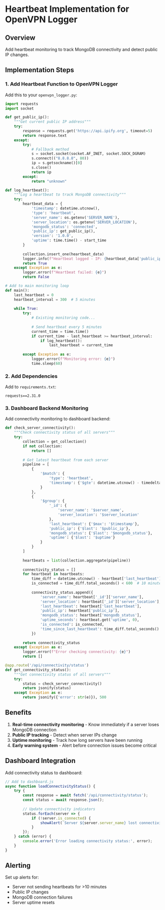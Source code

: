 # Heartbeat Implementation for OpenVPN Logger

## Overview
Add heartbeat monitoring to track MongoDB connectivity and detect public IP changes.

## Implementation Steps

### 1. Add Heartbeat Function to OpenVPN Logger

Add this to your `openvpn_logger.py`:

```python
import requests
import socket

def get_public_ip():
    """Get current public IP address"""
    try:
        response = requests.get('https://api.ipify.org', timeout=5)
        return response.text
    except:
        try:
            # Fallback method
            s = socket.socket(socket.AF_INET, socket.SOCK_DGRAM)
            s.connect(("8.8.8.8", 80))
            ip = s.getsockname()[0]
            s.close()
            return ip
        except:
            return "unknown"

def log_heartbeat():
    """Log a heartbeat to track MongoDB connectivity"""
    try:
        heartbeat_data = {
            'timestamp': datetime.utcnow(),
            'type': 'heartbeat',
            'server_name': os.getenv('SERVER_NAME'),
            'server_location': os.getenv('SERVER_LOCATION'),
            'mongodb_status': 'connected',
            'public_ip': get_public_ip(),
            'version': '1.0.0',
            'uptime': time.time() - start_time
        }
        
        collection.insert_one(heartbeat_data)
        logger.info(f"Heartbeat logged - IP: {heartbeat_data['public_ip']}")
        return True
    except Exception as e:
        logger.error(f"Heartbeat failed: {e}")
        return False

# Add to main monitoring loop
def main():
    last_heartbeat = 0
    heartbeat_interval = 300  # 5 minutes
    
    while True:
        try:
            # Existing monitoring code...
            
            # Send heartbeat every 5 minutes
            current_time = time.time()
            if current_time - last_heartbeat >= heartbeat_interval:
                if log_heartbeat():
                    last_heartbeat = current_time
                
        except Exception as e:
            logger.error(f"Monitoring error: {e}")
            time.sleep(60)
```

### 2. Add Dependencies

Add to `requirements.txt`:
```
requests==2.31.0
```

### 3. Dashboard Backend Monitoring

Add connectivity monitoring to dashboard backend:

```python
def check_server_connectivity():
    """Check connectivity status of all servers"""
    try:
        collection = get_collection()
        if not collection:
            return []
        
        # Get latest heartbeat from each server
        pipeline = [
            {
                '$match': {
                    'type': 'heartbeat',
                    'timestamp': {'$gte': datetime.utcnow() - timedelta(minutes=10)}
                }
            },
            {
                '$group': {
                    '_id': {
                        'server_name': '$server_name',
                        'server_location': '$server_location'
                    },
                    'last_heartbeat': {'$max': '$timestamp'},
                    'public_ip': {'$last': '$public_ip'},
                    'mongodb_status': {'$last': '$mongodb_status'},
                    'uptime': {'$last': '$uptime'}
                }
            }
        ]
        
        heartbeats = list(collection.aggregate(pipeline))
        
        connectivity_status = []
        for heartbeat in heartbeats:
            time_diff = datetime.utcnow() - heartbeat['last_heartbeat']
            is_connected = time_diff.total_seconds() < 600  # 10 minutes
            
            connectivity_status.append({
                'server_name': heartbeat['_id']['server_name'],
                'server_location': heartbeat['_id']['server_location'],
                'last_heartbeat': heartbeat['last_heartbeat'],
                'public_ip': heartbeat['public_ip'],
                'mongodb_status': heartbeat['mongodb_status'],
                'uptime_seconds': heartbeat.get('uptime', 0),
                'is_connected': is_connected,
                'time_since_last_heartbeat': time_diff.total_seconds()
            })
        
        return connectivity_status
    except Exception as e:
        logger.error(f"Error checking connectivity: {e}")
        return []

@app.route('/api/connectivity/status')
def get_connectivity_status():
    """Get connectivity status of all servers"""
    try:
        status = check_server_connectivity()
        return jsonify(status)
    except Exception as e:
        return jsonify({'error': str(e)}), 500
```

## Benefits

1. **Real-time connectivity monitoring** - Know immediately if a server loses MongoDB connection
2. **Public IP tracking** - Detect when server IPs change
3. **Uptime monitoring** - Track how long servers have been running
4. **Early warning system** - Alert before connection issues become critical

## Dashboard Integration

Add connectivity status to dashboard:

```javascript
// Add to dashboard.js
async function loadConnectivityStatus() {
    try {
        const response = await fetch('/api/connectivity/status');
        const status = await response.json();
        
        // Update connectivity indicators
        status.forEach(server => {
            if (!server.is_connected) {
                showAlert(`Server ${server.server_name} lost connectivity`);
            }
        });
    } catch (error) {
        console.error('Error loading connectivity status:', error);
    }
}
```

## Alerting

Set up alerts for:
- Server not sending heartbeats for >10 minutes
- Public IP changes
- MongoDB connection failures
- Server uptime resets

